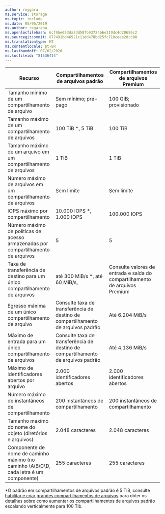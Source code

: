 ```yaml
---
author: roygara
ms.service: storage
ms.topic: include
ms.date: 05/06/2019
ms.author: rogarana
ms.openlocfilehash: 6cf9be653da2dd587b93724b6e319dc4d20686c2
ms.sourcegitcommit: 877491bd46921c11dd478bd25fc718ceee2dcc08
ms.translationtype: MT
ms.contentlocale: pt-BR
ms.lasthandoff: 07/02/2020
ms.locfileid: "81536414"
---
```

| Recurso | Compartilhamentos de arquivos padrão | Compartilhamentos de arquivos Premium |
|----------|---------------|------------------------------------------|
| Tamanho mínimo de um compartilhamento de arquivo | Sem mínimo; pré-pago | 100 GiB; provisionado |
| Tamanho máximo de um compartilhamento de arquivos | 100 TiB *, 5 TiB | 100 TiB |
| Tamanho máximo de um arquivo em um compartilhamento de arquivos | 1 TiB | 1 TiB |
| Número máximo de arquivos em um compartilhamento de arquivos | Sem limite | Sem limite |
| IOPS máximo por compartilhamento | 10.000 IOPS *, 1.000 IOPS | 100.000 IOPS |
| Número máximo de políticas de acesso armazenadas por compartilhamento de arquivos | 5 | 5 |
| Taxa de transferência de destino para um único compartilhamento de arquivos | até 300 MiB/s *, até 60 MiB/s,  | Consulte valores de entrada e saída do compartilhamento de arquivos Premium|
| Egresso máxima de um único compartilhamento de arquivo | Consulte taxa de transferência de destino de compartilhamento de arquivos padrão | Até 6.204 MiB/s |
| Máximo de entrada para um único compartilhamento de arquivos | Consulte taxa de transferência de destino de compartilhamento de arquivos padrão | Até 4.136 MiB/s |
| Máximo de identificadores abertos por arquivo | 2.000 identificadores abertos | 2.000 identificadores abertos |
| Número máximo de instantâneos de compartilhamento | 200 instantâneos de compartilhamento | 200 instantâneos de compartilhamento |
| Tamanho máximo do nome do objeto (diretórios e arquivos) | 2.048 caracteres | 2.048 caracteres |
| Componente de nome de caminho máximo (no caminho \A\B\C\D, cada letra é um componente) | 255 caracteres | 255 caracteres |

\*O padrão em compartilhamentos de arquivos padrão é 5 TiB, consulte [habilitar e criar grandes compartilhamentos de arquivos](../articles/storage/files/storage-files-how-to-create-large-file-share.md) para obter os detalhes sobre como aumentar os compartilhamentos de arquivos padrão escalando verticalmente para 100 Tib.
